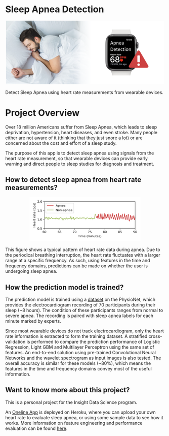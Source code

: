 # Sleep Apnea Detection
<p align="center"><img src="https://raw.githubusercontent.com/ChiQiao/Apnea-ECG/master/resources/icon_cover.png" width="500" title="Sleep Apnea Detection"></p>
Detect Sleep Apnea using heart rate measurements from wearable devices.

# Project Overview
Over 18 million Americans suffer from Sleep Apnea, which leads to sleep deprivation, hypertension, heart diseases, and even stroke. Many people either are not aware of it (thinking that they just snore a lot) or are concerned about the cost and effort of a sleep study. 

The purpose of this app is to detect sleep apnea using signals from the heart rate measurement, so that wearable devices can provide early warning and direct people to sleep studies for diagnosis and treatment. 

## How to detect sleep apnea from heart rate measurements?
<p align="center"><img src="https://raw.githubusercontent.com/ChiQiao/Apnea-ECG/master/resources/Slide_HR_character.png" width="350" title="Heart rate during apnea"></p>
This figure shows a typical pattern of heart rate data during apnea. Due to the periodical breathing interruption, the heart rate fluctuates with a larger range at a specific frequency. As such, using features in the time and frequency domains, predictions can be made on whether the user is undergoing sleep apnea.

## How the prediction model is trained?
The prediction model is trained using a [dataset](https://physionet.org/content/apnea-ecg/1.0.0/) on the PhysioNet, which provides the electrocardiogram recording of 70 participants during their sleep (~8 hours). The condition of these participants ranges from normal to severe apnea. The recording is paired with sleep apnea labels for each minute marked by experts. 

Since most wearable devices do not track electrocardiogram, only the heart rate information is extracted to form the training dataset. A stratified cross-validation is performed to compare the prediction performance of Logistic Regression, Light GBM and Multilayer Perceptron using the same set of features. An end-to-end solution using pre-trained Convolutional Neural Networks and the wavelet spectrogram as input images is also tested. The overall accuracy is similar for these models (~80%), which means the features in the time and frequency domains convey most of the useful information. 

## Want to know more about this project?
This is a personal project for the Insight Data Science program.  

An [Oneline App](https://apnea-ecg.herokuapp.com/) is deployed on Heroku, where you can upload your own heart rate to evaluate sleep apnea, or using some sample data to see how it works. More information on feature engineering and performance evaluation can be found [here](https://docs.google.com/presentation/d/1WwZyvJ4VLjRcUPeKftsnVOTlXbZ1NYcIuLxvsKsN9ew/edit). 

